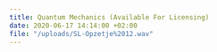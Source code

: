 ```yaml
---
title: Quantum Mechanics (Available For Licensing)
date: 2020-06-17 14:14:00 +02:00
file: "/uploads/SL-Opzetje%2012.wav"
---
```


